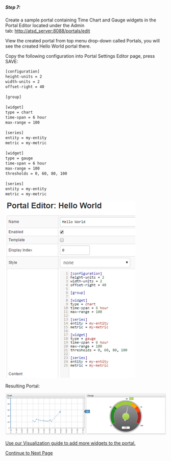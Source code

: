 ##### Step 7:

Create a sample portal containing Time Chart and Gauge widgets in the Portal Editor located under the Admin tab: [http://atsd_server:8088/portals/edit](http://atsd_server:8088/portals/edit)

View the created portal from top menu drop-down called Portals, you will see the created Hello World portal there.

Copy the following configuration into Portal Settings Editor page, press SAVE:

```
[configuration]
height-units = 2
width-units = 2
offset-right = 40
 
[group]
 
[widget]
type = chart
time-span = 6 hour
max-range = 100
 
[series]
entity = my-entity
metric = my-metric
 
[widget]
type = gauge
time-span = 6 hour
max-range = 100
thresholds = 0, 60, 80, 100
 
[series]
entity = my-entity
metric = my-metric
```

![](resources/hello_world_portal1.png)

Resulting Portal:

![](resources/hello_world_portal_view1.png)

[Use our Visualization guide to add more widgets to the portal.](https://axibase.com/products/axibase-time-series-database/visualization/)

[Continue to Next Page](getting-started-3.md)

